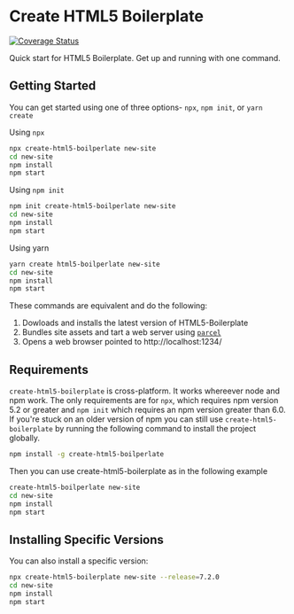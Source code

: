 # Create HTML5 Boilerplate

[![Coverage Status](https://coveralls.io/repos/github/h5bp/create-html5-boilerplate/badge.svg?branch=master)](https://coveralls.io/github/h5bp/create-html5-boilerplate?branch=master)

Quick start for HTML5 Boilerplate. Get up and running with one command.

## Getting Started

You can get started using one of three options- `npx`, `npm init`, or
`yarn create`

Using `npx`

```sh
npx create-html5-boilperlate new-site
cd new-site
npm install
npm start
```

Using `npm init`

```sh
npm init create-html5-boilperlate new-site
cd new-site
npm install
npm start
```

Using yarn

```sh
yarn create html5-boilperlate new-site
cd new-site
npm install
npm start
```

These commands are equivalent and do the following:

1. Dowloads and installs the latest version of HTML5-Boilerplate
2. Bundles site assets and tart a web server using [`parcel`](https://parceljs.org/)
3. Opens a web browser pointed to http://localhost:1234/

## Requirements

`create-html5-boilerplate` is cross-platform. It works whereever node and npm work.
The only requirements are for `npx`, which requires npm version 5.2 or greater and
`npm init` which requires an npm version greater than 6.0. If you're stuck on an
older version of npm you can still use `create-html5-boilerplate` by running the 
following command to install the project globally.

```sh
npm install -g create-html5-boilperlate
```

Then you can use create-html5-boilerplate as in the following example

```sh
create-html5-boilperlate new-site
cd new-site
npm install
npm start
```

## Installing Specific Versions

You can also install a specific version:

```sh
npx create-html5-boilerplate new-site --release=7.2.0
cd new-site
npm install
npm start
```
